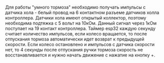  Для  работы "умного тормоза" необходимо получать импульсы с датчика хола - белый провод на 6 контактном разъеме датчиков холла контроллера.
 Датчики хола имеют открытый коллектор, поэтому необходима подтяжка с 5 вольт на 10кОм. Данный сигнал через 1кОм поступает на 19 контакт контроллера.
 Таймер esp32 каждую секунду считает количество импульсов, если колесо вращается, то после отпускания тормоза автоматически идет возврат к предыдущей скорости.
 Если колесо остановлено и импульсов с датчика скорости нет, то 4 секунды после отпускания ручки тормоза скорость не восстанавливается и нужно начать движение 
 с нажатие на кнопку +.
